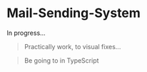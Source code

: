 # Mail-Sending-System
In progress...

>Practically work, to visual fixes...

>Be going to in TypeScript
